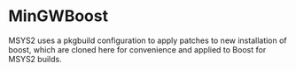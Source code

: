 # MinGWBoost

MSYS2 uses a pkgbuild configuration to apply patches to new installation of boost, which are cloned here for convenience and applied to Boost for MSYS2 builds.
